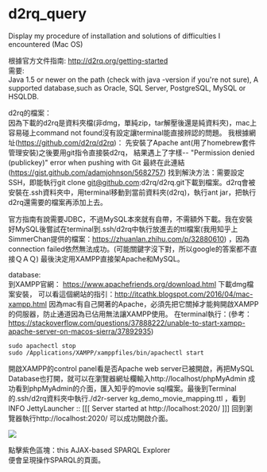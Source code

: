 # d2rq_query
Display my procedure of installation and solutions of difficulties I encountered (Mac OS)  

根據官方文件指南: http://d2rq.org/getting-started  </br>
需要:  </br>
Java 1.5 or newer on the path (check with java -version if you're not sure),
A supported database,such as Oracle, SQL Server, PostgreSQL, MySQL or HSQLDB.

d2rq的檔案： </br>
因為下載的d2rq是資料夾檔(非dmg，單純zip，tar解壓後還是純資料夾)，mac上容易碰上command not found沒有設定讓terminal能直接辨認的問題。
我根據網址(https://github.com/d2rq/d2rq)：
先安裝了Apache ant(用了homebrew套件管理安裝)之後要用git指令直接裝d2rq，
結果遇上了字樣-- "Permission denied (publickey)" error when pushing with Git
最終在此連結(https://gist.github.com/adamjohnson/5682757) 找到解決方法：需要設定SSH，即能執行git clone git@github.com:d2rq/d2rq.git下載到檔案。d2rq會被安裝在.ssh資料夾中，用terminal移動到當前資料夾(d2rq)，執行ant jar，把執行d2rq還需要的檔案再添加上去。

官方指南有說需要JDBC，不過MySQL本來就有自帶，不需額外下載。我在安裝好MySQL後嘗試在terminal到.ssh/d2rq中執行放進去的ttl檔案(我用知乎上SimmerChan提供的檔案：https://zhuanlan.zhihu.com/p/32880610) ，因為connection failed依然無法成功。(可能關鍵字沒下對，所以google的答案都不直接ＱＡＱ)
最後決定用XAMPP直接架Apache和MySQL。

database:  </br>
到XAMPP官網： https://www.apachefriends.org/download.html 下載dmg檔案安裝，
可以看這個網站的指引：http://itcathk.blogspot.com/2016/04/mac-xampp.html
因為mac有自己開著的Apache，必須先把它關掉才能夠開啟XAMPP的伺服器，防止通道因為已佔用無法讓XAMPP使用。
在terminal執行：(參考：https://stackoverflow.com/questions/37888222/unable-to-start-xampp-apache-server-on-macos-sierra/37892935)
```shell
sudo apachectl stop
sudo /Applications/XAMPP/xamppfiles/bin/apachectl start
```
開啟XAMPP的control panel看是否Apache web server已被開啟，再把MySQL Database也打開，就可以在瀏覽器網址欄輸入http://localhost/phpMyAdmin
成功看到phpMyAdmin的介面，匯入知乎的movie sql檔案。最後到Terminal的.ssh/d2rq資料夾中執行./d2r-server kg_demo_movie_mapping.ttl ，看到INFO  JettyLauncher        :: [[[ Server started at http://localhost:2020/ ]]]
回到瀏覽器執行http://localhost:2020/ 可以成功開啟介面。  </br>

![](https://github.com/Sabrinalulu/d2rq_query/blob/master/d2rInterface.png)

點擊紫色區塊：this AJAX-based SPARQL Explorer  </br>
便會呈現操作SPARQL的頁面。
